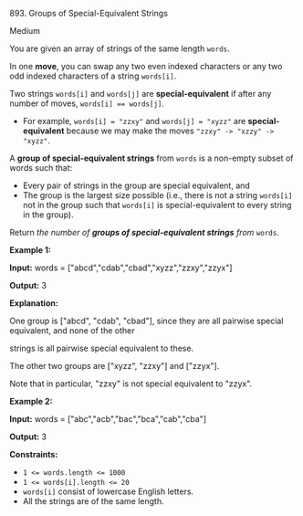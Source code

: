 893\. Groups of Special-Equivalent Strings

Medium

You are given an array of strings of the same length `words`.

In one **move**, you can swap any two even indexed characters or any two odd indexed characters of a string `words[i]`.

Two strings `words[i]` and `words[j]` are **special-equivalent** if after any number of moves, `words[i] == words[j]`.

*   For example, `words[i] = "zzxy"` and `words[j] = "xyzz"` are **special-equivalent** because we may make the moves `"zzxy" -> "xzzy" -> "xyzz"`.

A **group of special-equivalent strings** from `words` is a non-empty subset of words such that:

*   Every pair of strings in the group are special equivalent, and
*   The group is the largest size possible (i.e., there is not a string `words[i]` not in the group such that `words[i]` is special-equivalent to every string in the group).

Return _the number of **groups of special-equivalent strings** from_ `words`.

**Example 1:**

**Input:** words = ["abcd","cdab","cbad","xyzz","zzxy","zzyx"]

**Output:** 3

**Explanation:**

One group is ["abcd", "cdab", "cbad"], since they are all pairwise special equivalent, and none of the other

strings is all pairwise special equivalent to these.

The other two groups are ["xyzz", "zzxy"] and ["zzyx"].

Note that in particular, "zzxy" is not special equivalent to "zzyx".

**Example 2:**

**Input:** words = ["abc","acb","bac","bca","cab","cba"]

**Output:** 3

**Constraints:**

*   `1 <= words.length <= 1000`
*   `1 <= words[i].length <= 20`
*   `words[i]` consist of lowercase English letters.
*   All the strings are of the same length.